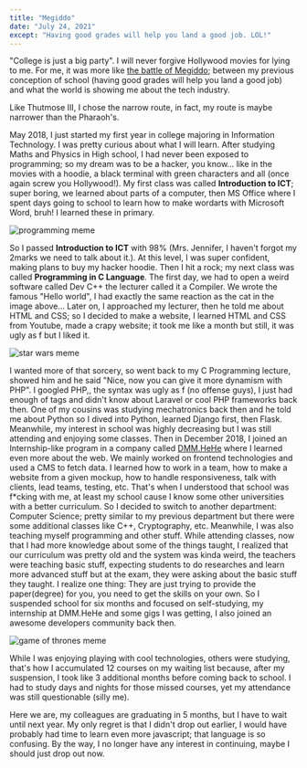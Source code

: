 ```yaml
---
title: "Megiddo"
date: "July 24, 2021"
except: "Having good grades will help you land a good job. LOL!"
---
```


"College is just a big party". I will never forgive Hollywood movies for lying to me. For me, it was more like [the battle of Megiddo](https://www.youtube.com/watch?v=uZcgkT_zAIA); between my previous conception of school (having good grades will help you land a good job) and what the world is showing me about the tech industry.

Like Thutmose III, I chose the narrow route, in fact, my route is maybe narrower than the Pharaoh's.

May 2018, I just started my first year in college majoring in Information Technology. I was pretty curious about what I will learn. After studying Maths and Physics in High school, I had never been exposed to programming; so my dream was to be a hacker, you know... like in the movies with a hoodie, a black terminal with green characters and all (once again screw you Hollywood!). My first class was called **Introduction to ICT**; super boring, we learned about parts of a computer, then MS Office where I spent days going to school to learn how to make wordarts with Microsoft Word, bruh! I learned these in primary.

![programming meme](https://res.cloudinary.com/dgzxnoltd/image/upload/v1627125718/The%20Silverbook/sorcery-meme_jaijag.png "programming")

So I passed **Introduction to ICT** with 98% (Mrs. Jennifer, I haven't forgot my 2marks we need to talk about it.). At this level, I was super confident, making plans to buy my hacker hoodie. Then I hit a rock; my next class was called **Programming in C Language**. The first day, we had to open a weird software called Dev C++ the lecturer called it a Compiler. We wrote the famous "Hello world", I had exactly the same reaction as the cat in the image above... Later on, I approached my lecturer, then he told me about HTML and CSS; so I decided to make a website, I learned HTML and CSS from Youtube, made a crapy website; it took me like a month but still, it was ugly as f but I liked it.

![star wars meme](https://res.cloudinary.com/dgzxnoltd/image/upload/v1627126619/The%20Silverbook/force_h3yrrp.jpg)

I wanted more of that sorcery, so went back to my C Programming lecture, showed him and he said "Nice, now you can give it more dynamism with PHP". I googled PHP,, the syntax was ugly as f (no offense guys), I just had enough of tags and didn't know about Laravel or cool PHP frameworks back then. One of my cousins was studying mechatronics back then and he told me about Python so I dived into Python, learned Django first, then Flask. Meanwhile, my interest in school was highly decreasing but I was still attending and enjoying some classes. Then in December 2018, I joined an Internship-like program in a company called [DMM.HeHe](https://about.hehe.rw/) where I learned even more about the web. We mainly worked on frontend technologies and used a CMS to fetch data. I learned how to work in a team, how to make a website from a given mockup, how to handle responsiveness, talk with clients, lead teams, testing, etc. That's when I understood that school was f\*cking with me, at least my school cause I know some other universities with a better curriculum. So I decided to switch to another department: Computer Science; pretty similar to my previous department but there were some additional classes like C++, Cryptography, etc. Meanwhile, I was also teaching myself programming and other stuff. While attending classes, now that I had more knowledge about some of the things taught, I realized that our curriculum was pretty old and the system was kinda weird, the teachers were teaching basic stuff, expecting students to do researches and learn more advanced stuff but at the exam, they were asking about the basic stuff they taught. I realize one thing: They are just trying to provide the paper(degree) for you, you need to get the skills on your own. So I suspended school for six months and focused on self-studying, my internship at DMM.HeHe and some gigs I was getting, I also joined an awesome developers community back then.

![game of thrones meme](https://res.cloudinary.com/dgzxnoltd/image/upload/v1627129482/The%20Silverbook/i-choose-violence_aw7eue.jpg)

While I was enjoying playing with cool technologies, others were studying, that's how I accumulated 12 courses on my waiting list because, after my suspension, I took like 3 additional months before coming back to school. I had to study days and nights for those missed courses, yet my attendance was still questionable (silly me).

Here we are, my colleagues are graduating in 5 months, but I have to wait until next year. My only regret is that I didn't drop out earlier, I would have probably had time to learn even more javascript; that language is so confusing. By the way, I no longer have any interest in continuing, maybe I should just drop out now.
